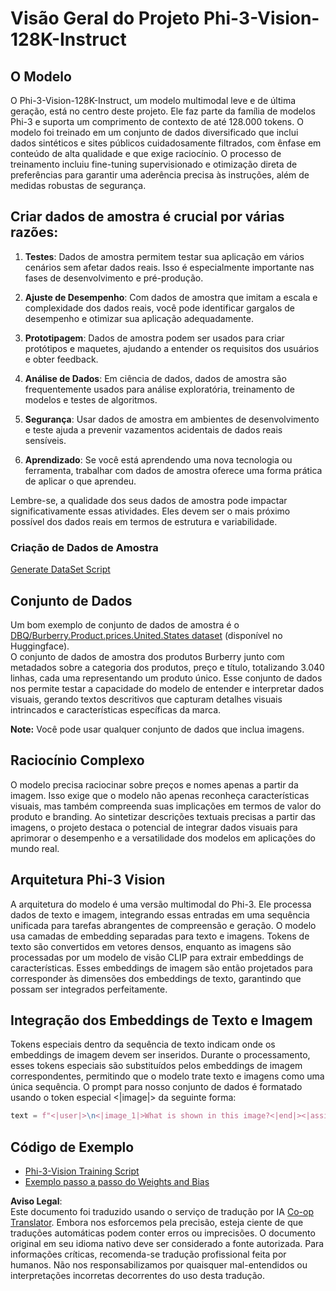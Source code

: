 <!--
CO_OP_TRANSLATOR_METADATA:
{
  "original_hash": "e0a07fd2a30fe2af30b1373df207a5bf",
  "translation_date": "2025-05-09T21:46:47+00:00",
  "source_file": "md/03.FineTuning/FineTuning_Phi-3-visionWandB.md",
  "language_code": "pt"
}
-->
# Visão Geral do Projeto Phi-3-Vision-128K-Instruct

## O Modelo

O Phi-3-Vision-128K-Instruct, um modelo multimodal leve e de última geração, está no centro deste projeto. Ele faz parte da família de modelos Phi-3 e suporta um comprimento de contexto de até 128.000 tokens. O modelo foi treinado em um conjunto de dados diversificado que inclui dados sintéticos e sites públicos cuidadosamente filtrados, com ênfase em conteúdo de alta qualidade e que exige raciocínio. O processo de treinamento incluiu fine-tuning supervisionado e otimização direta de preferências para garantir uma aderência precisa às instruções, além de medidas robustas de segurança.

## Criar dados de amostra é crucial por várias razões:

1. **Testes**: Dados de amostra permitem testar sua aplicação em vários cenários sem afetar dados reais. Isso é especialmente importante nas fases de desenvolvimento e pré-produção.

2. **Ajuste de Desempenho**: Com dados de amostra que imitam a escala e complexidade dos dados reais, você pode identificar gargalos de desempenho e otimizar sua aplicação adequadamente.

3. **Prototipagem**: Dados de amostra podem ser usados para criar protótipos e maquetes, ajudando a entender os requisitos dos usuários e obter feedback.

4. **Análise de Dados**: Em ciência de dados, dados de amostra são frequentemente usados para análise exploratória, treinamento de modelos e testes de algoritmos.

5. **Segurança**: Usar dados de amostra em ambientes de desenvolvimento e teste ajuda a prevenir vazamentos acidentais de dados reais sensíveis.

6. **Aprendizado**: Se você está aprendendo uma nova tecnologia ou ferramenta, trabalhar com dados de amostra oferece uma forma prática de aplicar o que aprendeu.

Lembre-se, a qualidade dos seus dados de amostra pode impactar significativamente essas atividades. Eles devem ser o mais próximo possível dos dados reais em termos de estrutura e variabilidade.

### Criação de Dados de Amostra
[Generate DataSet Script](./CreatingSampleData.md)

## Conjunto de Dados

Um bom exemplo de conjunto de dados de amostra é o [DBQ/Burberry.Product.prices.United.States dataset](https://huggingface.co/datasets/DBQ/Burberry.Product.prices.United.States) (disponível no Huggingface).  
O conjunto de dados de amostra dos produtos Burberry junto com metadados sobre a categoria dos produtos, preço e título, totalizando 3.040 linhas, cada uma representando um produto único. Esse conjunto de dados nos permite testar a capacidade do modelo de entender e interpretar dados visuais, gerando textos descritivos que capturam detalhes visuais intrincados e características específicas da marca.

**Note:** Você pode usar qualquer conjunto de dados que inclua imagens.

## Raciocínio Complexo

O modelo precisa raciocinar sobre preços e nomes apenas a partir da imagem. Isso exige que o modelo não apenas reconheça características visuais, mas também compreenda suas implicações em termos de valor do produto e branding. Ao sintetizar descrições textuais precisas a partir das imagens, o projeto destaca o potencial de integrar dados visuais para aprimorar o desempenho e a versatilidade dos modelos em aplicações do mundo real.

## Arquitetura Phi-3 Vision

A arquitetura do modelo é uma versão multimodal do Phi-3. Ele processa dados de texto e imagem, integrando essas entradas em uma sequência unificada para tarefas abrangentes de compreensão e geração. O modelo usa camadas de embedding separadas para texto e imagens. Tokens de texto são convertidos em vetores densos, enquanto as imagens são processadas por um modelo de visão CLIP para extrair embeddings de características. Esses embeddings de imagem são então projetados para corresponder às dimensões dos embeddings de texto, garantindo que possam ser integrados perfeitamente.

## Integração dos Embeddings de Texto e Imagem

Tokens especiais dentro da sequência de texto indicam onde os embeddings de imagem devem ser inseridos. Durante o processamento, esses tokens especiais são substituídos pelos embeddings de imagem correspondentes, permitindo que o modelo trate texto e imagens como uma única sequência. O prompt para nosso conjunto de dados é formatado usando o token especial <|image|> da seguinte forma:

```python
text = f"<|user|>\n<|image_1|>What is shown in this image?<|end|><|assistant|>\nProduct: {row['title']}, Category: {row['category3_code']}, Full Price: {row['full_price']}<|end|>"
```

## Código de Exemplo
- [Phi-3-Vision Training Script](../../../../code/03.Finetuning/Phi-3-vision-Trainingscript.py)
- [Exemplo passo a passo do Weights and Bias](https://wandb.ai/byyoung3/mlnews3/reports/How-to-fine-tune-Phi-3-vision-on-a-custom-dataset--Vmlldzo4MTEzMTg3)

**Aviso Legal**:  
Este documento foi traduzido usando o serviço de tradução por IA [Co-op Translator](https://github.com/Azure/co-op-translator). Embora nos esforcemos pela precisão, esteja ciente de que traduções automáticas podem conter erros ou imprecisões. O documento original em seu idioma nativo deve ser considerado a fonte autorizada. Para informações críticas, recomenda-se tradução profissional feita por humanos. Não nos responsabilizamos por quaisquer mal-entendidos ou interpretações incorretas decorrentes do uso desta tradução.